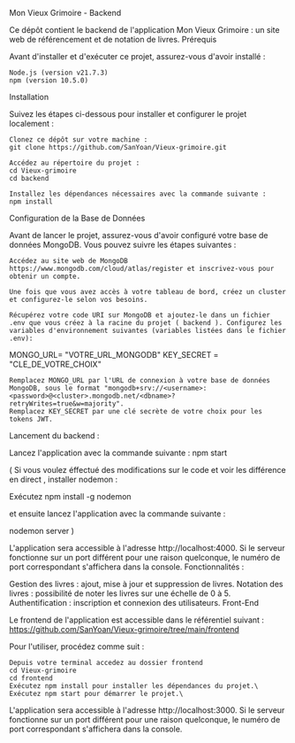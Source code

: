 Mon Vieux Grimoire - Backend

Ce dépôt contient le backend de l'application Mon Vieux Grimoire : un site web de référencement et de notation de livres.
Prérequis

Avant d'installer et d'exécuter ce projet, assurez-vous d'avoir installé :

    Node.js (version v21.7.3)
    npm (version 10.5.0)

Installation

Suivez les étapes ci-dessous pour installer et configurer le projet localement :

    Clonez ce dépôt sur votre machine :
    git clone https://github.com/SanYoan/Vieux-grimoire.git

    Accédez au répertoire du projet :
    cd Vieux-grimoire
    cd backend

    Installez les dépendances nécessaires avec la commande suivante :
    npm install

Configuration de la Base de Données

Avant de lancer le projet, assurez-vous d'avoir configuré votre base de données MongoDB. Vous pouvez suivre les étapes suivantes :

    Accédez au site web de MongoDB https://www.mongodb.com/cloud/atlas/register et inscrivez-vous pour obtenir un compte.

    Une fois que vous avez accès à votre tableau de bord, créez un cluster et configurez-le selon vos besoins.

    Récupérez votre code URI sur MongoDB et ajoutez-le dans un fichier .env que vous créez à la racine du projet ( backend ). Configurez les variables d'environnement suivantes (variables listées dans le fichier .env):

MONGO_URL=   "VOTRE_URL_MONGODB"
KEY_SECRET = "CLE_DE_VOTRE_CHOIX"

  
    Remplacez MONGO_URL par l'URL de connexion à votre base de données MongoDB, sous le format "mongodb+srv://<username>:<password>@<cluster>.mongodb.net/<dbname>?retryWrites=true&w=majority".
    Remplacez KEY_SECRET par une clé secrète de votre choix pour les tokens JWT.

Lancement du backend :

Lancez l'application avec la commande suivante :
npm start

( Si vous voulez éffectué des modifications sur le code et voir les différence en direct , installer nodemon : 

Exécutez npm install -g nodemon

et ensuite lancez l'application avec la commande suivante : 

nodemon server 
)

L'application sera accessible à l'adresse http://localhost:4000. Si le serveur fonctionne sur un port différent pour une raison quelconque, le numéro de port correspondant s'affichera dans la console.
Fonctionnalités :

Gestion des livres : ajout, mise à jour et suppression de livres.
Notation des livres : possibilité de noter les livres sur une échelle de 0 à 5.
Authentification : inscription et connexion des utilisateurs.
Front-End

Le frontend de l'application est accessible dans le référentiel suivant :
https://github.com/SanYoan/Vieux-grimoire/tree/main/frontend

Pour l'utiliser, procédez comme suit :

    Depuis votre terminal accedez au dossier frontend 
    cd Vieux-grimoire
    cd frontend
    Exécutez npm install pour installer les dépendances du projet.\
    Exécutez npm start pour démarrer le projet.\

L'application sera accessible à l'adresse http://localhost:3000. Si le serveur fonctionne sur un port différent pour une raison quelconque, le numéro de port correspondant s'affichera dans la console.
